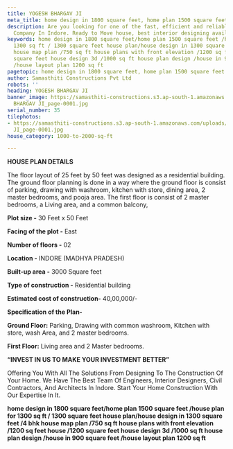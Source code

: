```yaml
---
title: YOGESH BHARGAV JI
meta_title: home design in 1800 square feet, home plan 1500 square feet
description: Are you looking for one of the fast, efficient and reliable Construction
  Company In Indore. Ready to Move house, best interior designing available
keywords: home design in 1800 square feet/home plan 1500 square feet /house plan for
  1300 sq ft / 1300 square feet house plan/house design in 1300 square feet /4 bhk
  house map plan /750 sq ft house plans with front elevation /1200 sq feet house /1200
  square feet house design 3d /1000 sq ft house plan design /house in 900 square feet
  /house layout plan 1200 sq ft
pagetopic: home design in 1800 square feet, home plan 1500 square feet
author: Samasthiti Constructions Pvt Ltd
robots: ''
heading: YOGESH BHARGAV JI
banner_image: https://samasthiti-constructions.s3.ap-south-1.amazonaws.com/uploads/YOGESH
  BHARGAV JI_page-0001.jpg
serial_number: 35
tilephotos:
- https://samasthiti-constructions.s3.ap-south-1.amazonaws.com/uploads/YOGESH BHARGAV
  JI_page-0001.jpg
house_category: 1000-to-2000-sq-ft

---
```

**HOUSE PLAN DETAILS**

The floor layout of 25 feet by 50 feet was designed as a residential building. The ground floor planning is done in a way where the ground floor is consist of parking, drawing with washroom, kitchen with store, dining area, 2 master bedrooms, and pooja area. The first floor is consist of 2 master bedrooms, a Living area, and a common balcony,

**Plot size -** 30 Feet x 50 Feet

**Facing of the plot -** East

**Number of floors -** 02

**Location -** INDORE (MADHYA PRADESH)

**Built-up area -** 3000 Square feet

**Type of construction -** Residential building

**Estimated cost of construction-** 40,00,000/-

**Specification of the Plan-**

**Ground Floor:** Parking, Drawing with common washroom, Kitchen with store, wash Area, and 2 master bedrooms.

**First Floor:** Living area and 2 Master bedrooms.

**“INVEST IN US TO MAKE YOUR INVESTMENT BETTER”**

Offering You With All The Solutions From Designing To The Construction Of Your Home. We Have The Best Team Of Engineers, Interior Designers, Civil Contractors, And Architects In Indore. Start Your Home Construction With Our Expertise In It.

**home design in 1800 square feet/home plan 1500 square feet /house plan for 1300 sq ft / 1300 square feet house plan/house design in 1300 square feet /4 bhk house map plan /750 sq ft house plans with front elevation /1200 sq feet house /1200 square feet house design 3d /1000 sq ft house plan design /house in 900 square feet /house layout plan 1200 sq ft**